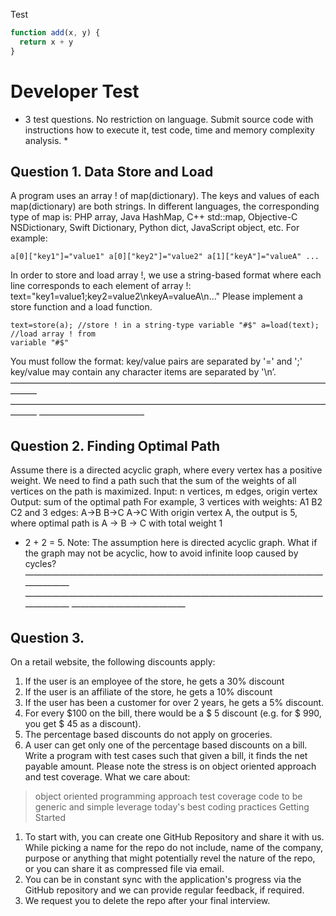 Test

```javascript {.line-numbers}
function add(x, y) {
  return x + y
}
```

# Developer Test

* 3 test questions. No restriction on language. Submit source code with instructions
how to execute it, test code, time and memory complexity analysis. *

## Question 1. Data Store and Load
A program uses an array ! of map(dictionary). The keys and values of each
map(dictionary) are both strings. In different languages, the corresponding type of map
is: PHP array, Java HashMap, C++ std::map, Objective-C NSDictionary, Swift Dictionary,
Python dict, JavaScript object, etc. For example:
```
a[0]["key1"]="value1" a[0]["key2"]="value2" a[1]["keyA"]="valueA" ...
```
In order to store and load array !, we use a string-based format where each line
corresponds to each element of array !:
text="key1=value1;key2=value2\nkeyA=valueA\n..."
Please implement a store function and a load function.
```
text=store(a); //store ! in a string-type variable "#$" a=load(text); //load array ! from
variable "#$"
```
You must follow the format:
key/value pairs are separated by '=' and ';' key/value may contain any character
items are separated by '\n’.
———————————————————————————————————————
———————————————————————————————————————
————————————

## Question 2. Finding Optimal Path
Assume there is a directed acyclic graph, where every vertex has a positive weight. We
need to find a path such that the sum of the weights of all vertices on the path is
maximized.
Input: n vertices, m edges, origin vertex Output: sum of the optimal path
For example, 3 vertices with weights: A1
B2
C2
and 3 edges:
A->B
B->C
A->C
With origin vertex A, the output is 5, where optimal path is A → B → C with total weight 1
+ 2 + 2 = 5.
Note: The assumption here is directed acyclic graph. What if the graph may not be
acyclic, how to avoid infinite loop caused by cycles?
———————————————————————————————————————
———————————————————————————————————————
—————————————

## Question 3.
On a retail website, the following discounts apply:
1. If the user is an employee of the store, he gets a 30% discount
2. If the user is an affiliate of the store, he gets a 10% discount
3. If the user has been a customer for over 2 years, he gets a 5% discount.
4. For every $100 on the bill, there would be a $ 5 discount (e.g. for $ 990, you get $ 45
as a discount).
5. The percentage based discounts do not apply on groceries.
6. A user can get only one of the percentage based discounts on a bill.
Write a program with test cases such that given a bill, it finds the net payable amount.
Please note the stress is on object oriented approach and test coverage.
What we care about:
> object oriented programming approach
> test coverage
> code to be generic and simple
> leverage today's best coding practices
Getting Started
1. To start with, you can create one GitHub Repository and share it with us. While picking
a name for the repo do not include, name of the company, purpose or anything that might
potentially revel the nature of the repo, or you can share it as compressed file via email.
2. You can be in constant sync with the application's progress via the GitHub repository
and we can provide regular feedback, if required.
3. We request you to delete the repo after your final interview.
